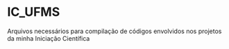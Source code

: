 # IC_UFMS
Arquivos necessários para compilação de códigos envolvidos nos projetos da minha Iniciação Científica
